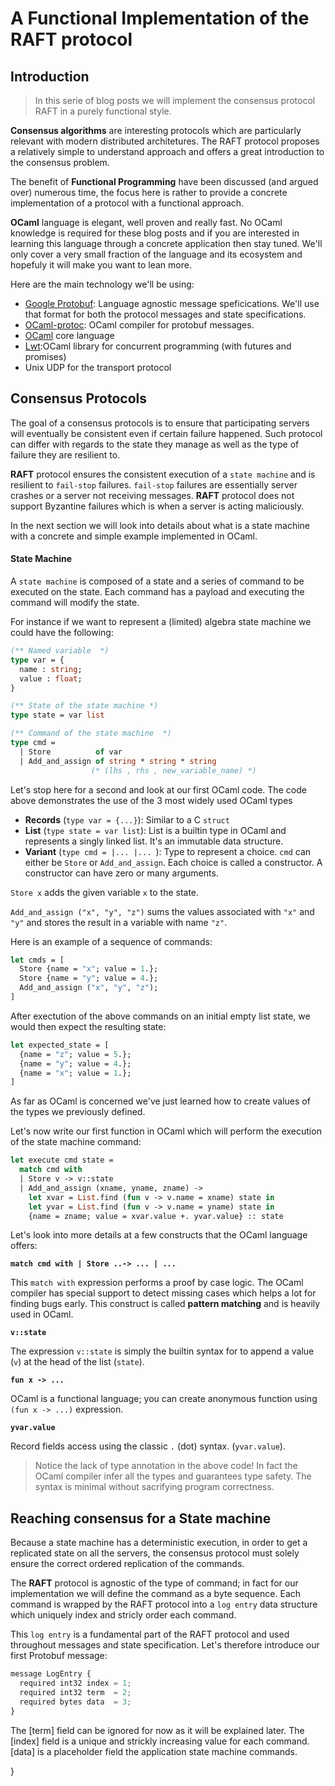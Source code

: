 # A Functional Implementation of the RAFT protocol

## Introduction

> In this serie of blog posts we will implement the consensus protocol RAFT in 
> a purely functional style. 

**Consensus algorithms** are interesting protocols which are particularly relevant with modern distributed architetures. The RAFT protocol proposes a relatively simple to understand approach and offers a great introduction to the consensus problem. 

The benefit of **Functional Programming** have been discussed (and argued over) numerous time, the focus here is rather to provide a concrete implementation of a protocol with a functional approach.

**OCaml** language is elegant, well proven and really fast. No OCaml knowledge is required for these blog posts and if you are interested in learning this language through a concrete application then stay tuned. We'll only cover a very small fraction of the language and its ecosystem and hopefuly it will make you want to lean more.

Here are the main technology we'll be using:

* [Google Protobuf](https://developers.google.com/protocol-buffers): Language agnostic message speficications. We'll use that format for both the protocol messages and state specifications.
* [OCaml-protoc](https://github.com/mransan/ocaml-protoc): OCaml compiler for protobuf messages.
* [OCaml](http://ocaml.org/) core language
* [Lwt](http://ocsigen.org/lwt/):OCaml library for concurrent programming (with futures and promises)
* Unix UDP for the transport protocol

## Consensus Protocols

The goal of a consensus protocols is to ensure that participating servers will eventually be consistent even if certain failure happened. Such protocol can differ with regards to the state they manage as well as the type of failure they are resilient to. 

**RAFT** protocol ensures the consistent execution of a `state machine` and is resilient to `fail-stop` failures. `fail-stop` failures are essentially server crashes or a server not receiving messages. **RAFT** protocol does not support Byzantine failures which is when a server is acting maliciously.

In the next section we will look into details about what is a state machine with a concrete and simple example implemented in OCaml.

#### State Machine 

A `state machine` is composed of a state and a series of command to be executed on the state. Each command has a payload and executing the command will modify the state. 

For instance if we want to represent a (limited) algebra state machine we could have the following:
```OCaml
(** Named variable  *)
type var = {
  name : string; 
  value : float;
} 

(** State of the state machine *)
type state = var list 

(** Command of the state machine  *)
type cmd = 
  | Store          of var 
  | Add_and_assign of string * string * string 
                  (* (lhs , rhs , new_variable_name) *)
```

Let's stop here for a second and look at our first OCaml code. The code above demonstrates the use of the 3 most widely used OCaml types

* **Records** (`type var = {...}`): Similar to a C `struct` 
* **List** (`type state = var list`): List is a builtin type in OCaml and represents a singly linked list. It's an immutable data structure.
* **Variant** (`type cmd = |... |... `): Type to represent a choice. `cmd` can either be `Store` or `Add_and_assign`. Each choice is called a constructor. A constructor can have zero or many arguments. 

`Store x` adds the given variable `x` to the state.

`Add_and_assign ("x", "y", "z")` sums the values associated with `"x"` and `"y"` and stores the result in a variable with name `"z"`. 

Here is an example of a sequence of commands:

```OCaml
let cmds = [
  Store {name = "x"; value = 1.}; 
  Store {name = "y"; value = 4.}; 
  Add_and_assign ("x", "y", "z"); 
]
```
After exectution of the above commands on an initial empty list state, we would then expect the resulting state:
```OCaml
let expected_state = [
  {name = "z"; value = 5.}; 
  {name = "y"; value = 4.}; 
  {name = "x"; value = 1.}; 
]
```
As far as OCaml is concerned we've just learned how to create values of the types we previously defined. 

Let's now write our first function in OCaml which will perform the execution of the state machine command:

```OCaml
let execute cmd state = 
  match cmd with
  | Store v -> v::state
  | Add_and_assign (xname, yname, zname) -> 
    let xvar = List.find (fun v -> v.name = xname) state in 
    let yvar = List.find (fun v -> v.name = yname) state in 
    {name = zname; value = xvar.value +. yvar.value} :: state
```

Let's look into more details at a few constructs that the OCaml language offers:

**`match cmd with | Store ..-> ... | ...`**

This `match with` expression performs a proof by case logic. The OCaml compiler has special support to detect missing cases which helps a lot for finding bugs early. This construct is called **pattern matching** and is heavily used in OCaml. 

**`v::state`**

The expression `v::state` is simply the builtin syntax for to append a value (`v`) at the head of the list (`state`). 

**`fun x -> ...`**

OCaml is a functional language; you can create anonymous function using `(fun x -> ...)` expression. 

**`yvar.value`**

Record fields access using the classic `.` (dot) syntax. (`yvar.value`). 

> Notice the lack of type annotation in the above code! In fact the OCaml compiler infer all the types and guarantees type safety. The syntax is minimal without sacrifying program correctness.

## Reaching consensus for a State machine

Because a state machine has a deterministic execution, in order to get a replicated state on all the servers, the consensus protocol must solely ensure the correct ordered replication of the commands. 

The **RAFT** protocol is agnostic of the type of command; in fact for our implementation we will define the command as a byte sequence. Each command is wrapped by the RAFT protocol into a `log entry` data structure which uniquely index and stricly order each command. 

This `log entry` is a fundamental part of the RAFT protocol and used throughout messages and state specification. Let's therefore introduce our first Protobuf message:

```JavaScript
message LogEntry {
  required int32 index = 1; 
  required int32 term  = 2; 
  required bytes data  = 3; 
}
```

The [term] field can be ignored for now as it will be explained later. The [index] field is a unique and strickly increasing value for each command. [data] is a placeholder field the application state machine commands. 


}
```


